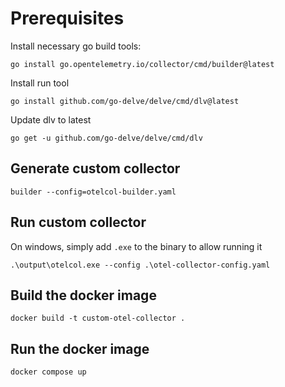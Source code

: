 # Prerequisites

Install necessary go build tools:

`go install go.opentelemetry.io/collector/cmd/builder@latest`

Install run tool

`go install github.com/go-delve/delve/cmd/dlv@latest`

Update dlv to latest

`go get -u github.com/go-delve/delve/cmd/dlv`

## Generate custom collector

`builder --config=otelcol-builder.yaml`

## Run custom collector

On windows, simply add `.exe` to the binary to allow running it

`.\output\otelcol.exe --config .\otel-collector-config.yaml`

## Build the docker image

`docker build -t custom-otel-collector .`

## Run the docker image

`docker compose up`
